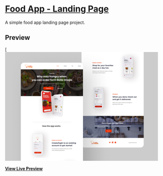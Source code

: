 # [Food App - Landing Page](https://yunusinoluk.github.io/Food-App-Landing-Page/)

A simple food app landing page project.

## Preview

[![Landing Page Preview](https://github.com/YunusInoluk/Food-App-Landing-Page/blob/master/assets/images/screenshoot.jpg?raw=true)

**[View Live Preview](https://yunusinoluk.github.io/Food-App-Landing-Page/)**

